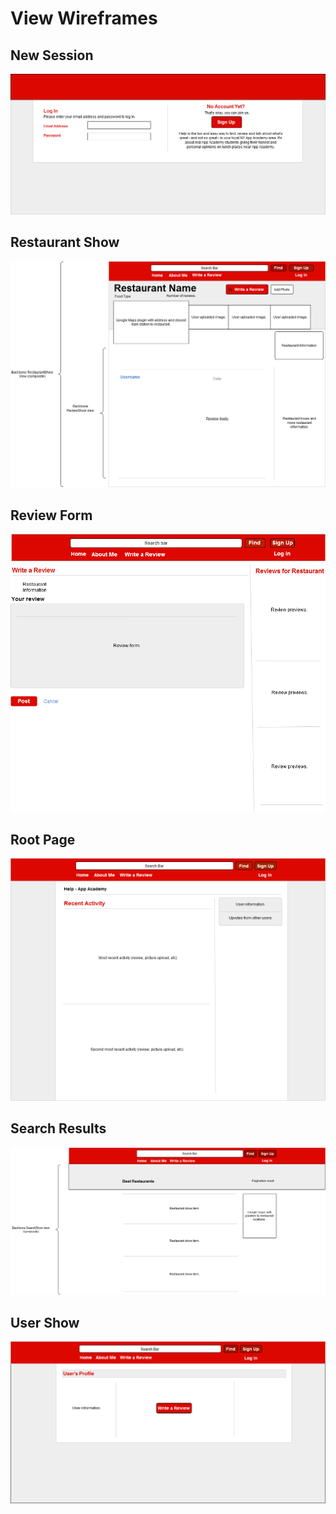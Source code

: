 # View Wireframes

## New Session
![new-session]

## Restaurant Show
![restaurant-show]

## Review Form
![review-form]

## Root Page
![root-page]

## Search Results
![search-show-page]

## User Show
![user-show-page]

[new-session]: ./wireframes/new_session.png
[restaurant-show]: ./wireframes/restaurant_show.png
[review-form]: ./wireframes/review_form.png
[root-page]: ./wireframes/root_page.png
[search-show-page]: ./wireframes/search_show_page.png
[user-show-page]: ./wireframes/user_show_page.png

